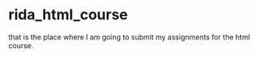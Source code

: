 # rida_html_course
that is the place where I am going to submit my assignments for the html course. 
